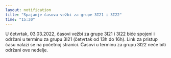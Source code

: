 ```yaml
---
layout: notification
title: "Spajanje časova vežbi za grupe 3I21 i 3I22"
time: "15:30"
---
```


U četvrtak, 03.03.2022, časovi vežbi za grupe 3I21 i 3I22 biće spojeni i održani u terminu za grupu 3I21 (četvrtak od 13h do 16h). Link za pristup času nalazi se na početnoj stranici. Časovi u terminu za grupu 3I22 neće biti održani ove nedelje.